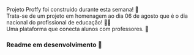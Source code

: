 Projeto Proffy foi construido durante esta semana! 🚧 <br>
Trata-se de um projeto em homenagem ao dia 06 de agosto que é o dia nacional do profissional de educação! 👨‍🏫 <br>
Uma plataforma que conecta alunos com professores. 🎯

### Readme em desenvolvimento 🚧 <br>
